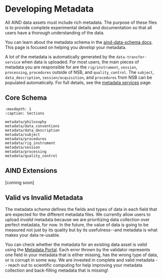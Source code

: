 # Developing Metadata

All AIND data assets must include rich metadata. The purpose of these files is to provide complete experimental details and documentation so that all users have a thorough understanding of the data.

You can learn about the metadata schema in the [aind-data-schema docs](https://aind-data-schema.readthedocs.io/en/latest/). This page is focused on helping you *develop* your metadata.

A lot of the metadata is automatically generated by the `data-transfer-service` when data is uploaded. For most users, the main pieces of metadata you are responsible for are the `rig/instrument`, `session`, `processing`, `procedures` outside of NSB, and `quality_control`. The `subject`, `data_description`, `session/acquisition`, and `procedures` from NSB can be populated automatically. For full details, see the [metadata services](metadata_services) page.

## Core Schema


```{toctree}
:maxdepth: 1
:caption: Sections

metadata/philosophy
metadata/data_conventions
metadata/data_description
metadata/subject
metadata/procedures
metadata/rig_instrument
metadata/session
metadata/processing
metadata/quality_control
```

## AIND Extensions

[coming soon]

## Valid vs Invalid Metadata

The metadata _schema_ defines the fields and types of data in each field that are expected for the different metadata files. We currently allow users to upload _invalid_ metadata because we are prioritizing data collection over perfect metadata, for now. In the future, the value of data is going to be measured not just by its quality but by its usefulness--and metadata is what makes your data re-usable.

You can check whether the metadata for an existing data asset is _valid_ using the [Metadata Portal](https://metadata-portal.allenneuraldynamics.org/). Each error thrown by the validator represents one field in your metadata that is either missing, has the wrong type of data, or is corrupt in some way. We are invested in complete and valid metadata -- reach out to scientific computing for help improving your metadata collection and back-filling metadata that is missing!